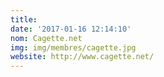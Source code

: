 ```yaml
---
title: 
date: '2017-01-16 12:14:10'
nom: Cagette.net
img: img/membres/cagette.jpg
website: http://www.cagette.net/
---
```


